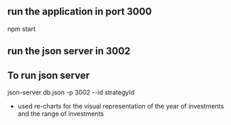 ## run the application in port 3000 
npm start
## run the json server in 3002
## To run json server
json-server db.json -p 3002 --id strategyId

- used re-charts for the visual representation of the year of investments and the range of investments
